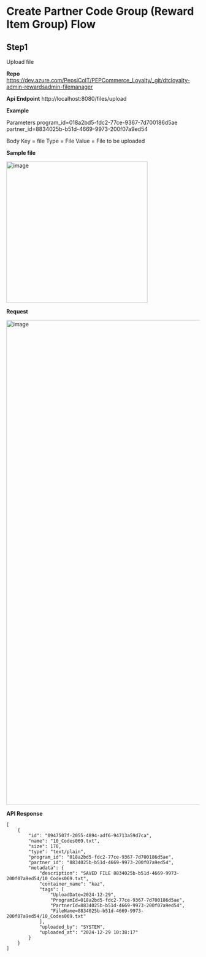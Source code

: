 # Create Partner Code Group (Reward Item Group) Flow

## Step1

Upload file 

**Repo**
https://dev.azure.com/PepsiCoIT/PEPCommerce_Loyalty/_git/dtcloyalty-admin-rewardsadmin-filemanager

**Api Endpoint**
http://localhost:8080/files/upload

**Example**

Parameters
program_id=018a2bd5-fdc2-77ce-9367-7d700186d5ae
partner_id=8834025b-b51d-4669-9973-200f07a9ed54

Body
Key = file 
Type = File
Value = File to be uploaded

**Sample file**

<img width="368" alt="image" src="https://github.com/user-attachments/assets/d4949888-953f-44d5-9fa8-9049aad729b8" />

**Request**

<img width="1262" alt="image" src="https://github.com/user-attachments/assets/fd077ae6-aa36-46dd-9994-be45adbeaca9" />

**API Response**
```
[
    {
        "id": "0947507f-2055-4894-adf6-94713a59d7ca",
        "name": "10_Codes069.txt",
        "size": 170,
        "type": "text/plain",
        "program_id": "018a2bd5-fdc2-77ce-9367-7d700186d5ae",
        "partner_id": "8834025b-b51d-4669-9973-200f07a9ed54",
        "metadata": {
            "description": "SAVED FILE 8834025b-b51d-4669-9973-200f07a9ed54/10_Codes069.txt",
            "container_name": "kaz",
            "tags": [
                "UploadDate=2024-12-29",
                "ProgramId=018a2bd5-fdc2-77ce-9367-7d700186d5ae",
                "PartnerId=8834025b-b51d-4669-9973-200f07a9ed54",
                "FileName=8834025b-b51d-4669-9973-200f07a9ed54/10_Codes069.txt"
            ],
            "uploaded_by": "SYSTEM",
            "uploaded_at": "2024-12-29 10:38:17"
        }
    }
]
```



